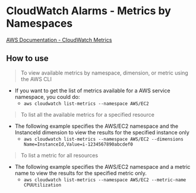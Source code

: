 # CloudWatch Alarms - Metrics by Namespaces

[AWS Documentation - CloudWatch Metrics](https://docs.aws.amazon.com/AmazonCloudWatch/latest/monitoring/viewing_metrics_with_cloudwatch.html)


## How to use

> To view available metrics by namespace, dimension, or metric using the AWS CLI
- If you want to get the list of metrics available for a AWS service namespace, you could do:
    - `aws cloudwatch list-metrics --namespace AWS/EC2`

> To list all the available metrics for a specified resource
- The following example specifies the AWS/EC2 namespace and the InstanceId dimension to view the results for the specified instance only
    - `aws cloudwatch list-metrics --namespace AWS/EC2 --dimensions Name=InstanceId,Value=i-1234567890abcdef0`

> To list a metric for all resources
- The following example specifies the AWS/EC2 namespace and a metric name to view the results for the specified metric only.
    - `aws cloudwatch list-metrics --namespace AWS/EC2 --metric-name CPUUtilization`

